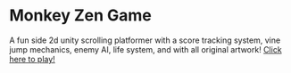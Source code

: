 # Monkey Zen Game
A fun side 2d unity scrolling platformer with a score tracking system, vine jump mechanics, enemy AI, life system, and with all original artwork! <a href="https://derreck503.itch.io/monkey-zen">Click here to play!</a>


